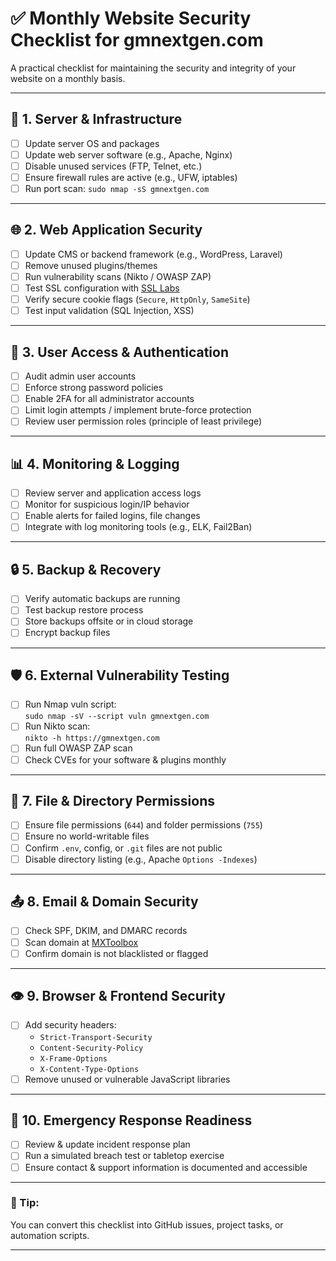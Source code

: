 # ✅ Monthly Website Security Checklist for gmnextgen.com

A practical checklist for maintaining the security and integrity of your website on a monthly basis.

---

## 🔐 1. Server & Infrastructure

- [ ] Update server OS and packages
- [ ] Update web server software (e.g., Apache, Nginx)
- [ ] Disable unused services (FTP, Telnet, etc.)
- [ ] Ensure firewall rules are active (e.g., UFW, iptables)
- [ ] Run port scan: `sudo nmap -sS gmnextgen.com`

---

## 🌐 2. Web Application Security

- [ ] Update CMS or backend framework (e.g., WordPress, Laravel)
- [ ] Remove unused plugins/themes
- [ ] Run vulnerability scans (Nikto / OWASP ZAP)
- [ ] Test SSL configuration with [SSL Labs](https://www.ssllabs.com/ssltest/)
- [ ] Verify secure cookie flags (`Secure`, `HttpOnly`, `SameSite`)
- [ ] Test input validation (SQL Injection, XSS)

---

## 👤 3. User Access & Authentication

- [ ] Audit admin user accounts
- [ ] Enforce strong password policies
- [ ] Enable 2FA for all administrator accounts
- [ ] Limit login attempts / implement brute-force protection
- [ ] Review user permission roles (principle of least privilege)

---

## 📊 4. Monitoring & Logging

- [ ] Review server and application access logs
- [ ] Monitor for suspicious login/IP behavior
- [ ] Enable alerts for failed logins, file changes
- [ ] Integrate with log monitoring tools (e.g., ELK, Fail2Ban)

---

## 🔒 5. Backup & Recovery

- [ ] Verify automatic backups are running
- [ ] Test backup restore process
- [ ] Store backups offsite or in cloud storage
- [ ] Encrypt backup files

---

## 🛡️ 6. External Vulnerability Testing

- [ ] Run Nmap vuln script:  
  `sudo nmap -sV --script vuln gmnextgen.com`
- [ ] Run Nikto scan:  
  `nikto -h https://gmnextgen.com`
- [ ] Run full OWASP ZAP scan
- [ ] Check CVEs for your software & plugins monthly

---

## 📁 7. File & Directory Permissions

- [ ] Ensure file permissions (`644`) and folder permissions (`755`)
- [ ] Ensure no world-writable files
- [ ] Confirm `.env`, config, or `.git` files are not public
- [ ] Disable directory listing (e.g., Apache `Options -Indexes`)

---

## 📤 8. Email & Domain Security

- [ ] Check SPF, DKIM, and DMARC records
- [ ] Scan domain at [MXToolbox](https://mxtoolbox.com/)
- [ ] Confirm domain is not blacklisted or flagged

---

## 👁️ 9. Browser & Frontend Security

- [ ] Add security headers:
  - `Strict-Transport-Security`
  - `Content-Security-Policy`
  - `X-Frame-Options`
  - `X-Content-Type-Options`
- [ ] Remove unused or vulnerable JavaScript libraries

---

## 🚨 10. Emergency Response Readiness

- [ ] Review & update incident response plan
- [ ] Run a simulated breach test or tabletop exercise
- [ ] Ensure contact & support information is documented and accessible

---

### 📎 Tip:
You can convert this checklist into GitHub issues, project tasks, or automation scripts.

---

